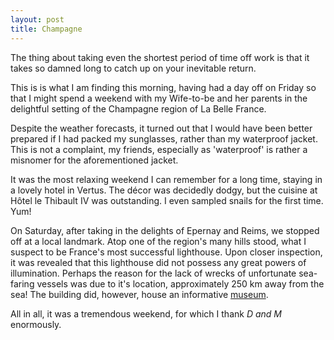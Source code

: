 ```yaml
---
layout: post
title: Champagne
---
```


The thing about taking even the shortest period of time off work is that it
takes so damned long to catch up on your inevitable return.

This is is what I am finding this morning, having had a day off on Friday so
that I might spend a weekend with my Wife-to-be and her parents in the
delightful setting of the Champagne region of La Belle France.

Despite the weather forecasts, it turned out that I would have been better
prepared if I had packed my sunglasses, rather than my waterproof jacket. This
is not a complaint, my friends, especially as 'waterproof' is rather a misnomer
for the aforementioned jacket.

It was the most relaxing weekend I can remember for a long time, staying in a
lovely hotel in Vertus. The d&eacute;cor was decidedly dodgy, but the cuisine at
H&ocirc;tel le Thibault IV was outstanding. I even sampled snails for the first
time. Yum!

On Saturday, after taking in the delights of Epernay and Reims, we stopped off
at a local landmark. Atop one of the region's many hills stood, what I suspect
to be France's most successful lighthouse. Upon closer inspection, it was
revealed that this lighthouse did not possess any great powers of illumination.
Perhaps the reason for the lack of wrecks of unfortunate sea-faring vessels was
due to it's location, approximately 250 km away from the sea! The building did,
however, house an informative [museum](https://www.lepharedeverzenay.com/).

All in all, it was a tremendous weekend, for which I thank <em>D and M</em>
enormously. 


